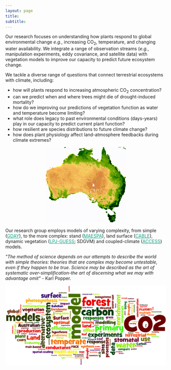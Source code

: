 ```yaml
---
layout: page
title:
subtitle:
---
```


Our research focuses on understanding how plants respond to global environmental change *e.g.*, increasing CO<sub>2</sub>, temperature, and changing water availability. We integrate a range of observation streams (*e.g.*, manipulation experiments, eddy covariance, and satellite data) with vegetation models to improve our capacity to predict future ecosystem change.

We tackle a diverse range of questions that connect terrestrial ecosystems with climate, including:

- how will plants respond to increasing atmospheric CO<sub>2</sub> concentration?
- can we predict when and where trees might die of drought-induced mortality?
- how do we improving our predictions of vegetation function as water and temperature become limiting?
- what role does legacy to past environmental conditions (days-years) play in our capacity to predict current plant function?
- how resilient are species distributions to future climate change?
- how does plant physiology affect land-atmosphere feedbacks during climate extremes?

<div class="floated_img">
<center><img src="assets/img/aus_ndvi.gif" alt="Aus NDVI" ></center>
</div>

<p> Our research group employs models of varying complexity, from simple (<a href="https://github.com/mdekauwe/GDAY" style="color:#16a085">GDAY</a>), to the more complex: stand (<a href="http://maespa.github.io/" style="color:#16a085;">MAESPA</a>), land surface (<a href="https://trac.nci.org.au/trac/cable/wiki" style="color:#16a085;">CABLE</a>), dynamic vegetation (<a href="http://iis4.nateko.lu.se/lpj-guess/" style="color:#16a085;">LPJ-GUESS</a>; SDGVM) and coupled-climate (<a href="https://www.csiro.au/en/Research/OandA/Areas/Assessing-our-climate/CAWCR/ACCESS" style="color:#16a085;">ACCESS</a>) models. </p>


<p><i> "The method of science depends on our attempts to describe the world with simple theories: theories that are complex may become untestable, even if they happen to be true. Science may be described as the art of systematic over-simplification-the art of discerning what we may with advantage omit" </i> - Karl Popper. </p>

<div class="floated_img">
<img src="assets/img/new_words.png" alt="Some image" >
</div>


<!-- Global site tag (gtag.js) - Google Analytics -->
<script async src="https://www.googletagmanager.com/gtag/js?id=UA-45662310-1"></script>
<script>
  window.dataLayer = window.dataLayer || [];
  function gtag(){dataLayer.push(arguments);}
  gtag('js', new Date());

  gtag('config', 'UA-45662310-1');
</script>

